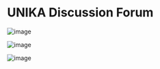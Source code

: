 # UNIKA Discussion Forum
![image](https://user-images.githubusercontent.com/84588706/163674247-5b47ca80-fbcd-4ca0-92cb-b5199ca2bf3a.png)

![image](https://user-images.githubusercontent.com/84588706/163674234-d8f48b93-4216-4c5b-a54a-81408ac444ed.png)

![image](https://user-images.githubusercontent.com/84588706/163674329-ca7ee45a-cd32-4fd6-b7cd-968f6e2b556d.png)
